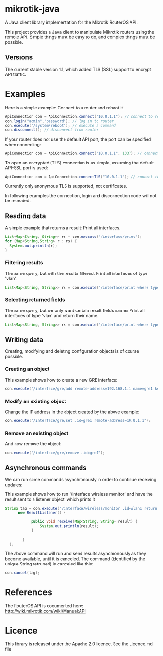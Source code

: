 mikrotik-java
=============

A Java client library implementation for the Mikrotik RouterOS API. 

This project provides a Java client to manipulate Mikrotik routers using the remote API. Simple things must be easy to do, and complex things must be possible.

Versions
--------

The current stable version 1.1, which added TLS (SSL) support to encrypt API traffic. 


Examples
========

Here is a simple example: Connect to a router and reboot it. 

```java
ApiConnection con = ApiConnection.connect("10.0.1.1"); // connect to router
con.login("admin","password"); // log in to router
con.execute("/system/reboot"); // execute a command
con.disconnect(); // disconnect from router
```
If your router does not use the default API port, the port can be specified when connecting: 

```java 
ApiConnection con = ApiConnection.connect("10.0.1.1", 1337); // connect to router on port 1337
```

To open an encrypted (TLS) connection is as simple, assuming the default API-SSL port is used:

```java
ApiConnection con = ApiConnection.connectTLS("10.0.1.1"); // connect to router using TLS
```

Currently only anonymous TLS is supported, not certificates. 

In following examples the connection, login and disconnection code will not be repeated. 

Reading data 
------------

A simple example that returns a result: Print all interfaces.


```java
List<Map<String, String>> rs = con.execute("/interface/print");
for (Map<String,String> r : rs) {
  System.out.println(r);
}
```

### Filtering results

The same query, but with the results filtered: Print all interfaces of type 'vlan'.

```java
List<Map<String, String>> rs = con.execute("/interface/print where type=vlan");
```

### Selecting returned fields

The same query, but we only want certain result fields names Print all interfaces of type 'vlan' and return their name.

```java
List<Map<String, String>> rs = con.execute("/interface/print where type=vlan return name");
```

Writing data 
------------

Creating, modifying and deleting configuration objects is of course possible.

### Creating an object 

This example shows how to create a new GRE interface: 

```java
con.execute("/interface/gre/add remote-address=192.168.1.1 name=gre1 keepalive=10");
```

### Modify an existing object

Change the IP address in the object created by the above example:

```java
con.execute("/interface/gre/set .id=gre1 remote-address=10.0.1.1"); 
```

### Remove an existing object

And now remove the object:

```java
con.execute("/interface/gre/remove .id=gre1"); 
```

Asynchronous commands
---------------------

We can run some commands asynchronously in order to continue receiving updates:

This example shows how to run '/interface wireless monitor' and have the result sent to a listener object, which prints it

```java
String tag = con.execute("/interface/wireless/monitor .id=wlan1 return signal-to-noise", 
      new ResultListener() {

            public void receive(Map<String, String> result) {
                System.out.println(result);
            }
            
        }
  );
```

The above command will run and send results asynchronously as they become available, until it is canceled. The command (identified by the unique String retruned) 
 is canceled like this:

```java
con.cancel(tag);
```

References
==========

The RouterOS API is documented here: http://wiki.mikrotik.com/wiki/Manual:API

Licence
=======

This library is released under the Apache 2.0 licence. See the Licence.md file

